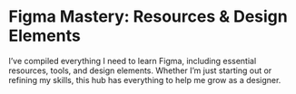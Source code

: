 # Figma Mastery: Resources & Design Elements

I’ve compiled everything I need to learn Figma, including essential resources, tools, and design elements. Whether I’m just starting out or refining my skills, this hub has everything to help me grow as a designer.
